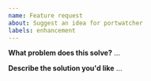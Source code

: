 ```yaml
---
name: Feature request
about: Suggest an idea for portwatcher
labels: enhancement
---
```


**What problem does this solve?**
...

**Describe the solution you'd like**
...
